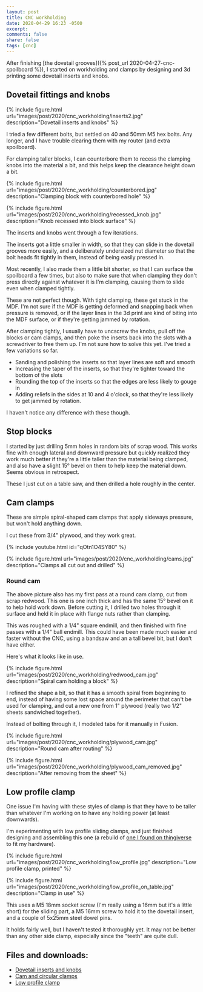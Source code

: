 ```yaml
---
layout: post
title: CNC workholding
date: 2020-04-29 16:23 -0500
excerpt:
comments: false
share: false
tags: [cnc]
---
```


After finishing [the dovetail grooves]({% post_url 2020-04-27-cnc-spoilboard %}), I started on workholding and clamps by designing and 3d printing some dovetail inserts and knobs.

## Dovetail fittings and knobs

{% include figure.html url="images/post/2020/cnc_workholding/inserts2.jpg" description="Dovetail inserts and knobs" %}

I tried a few different bolts, but settled on 40 and 50mm M5 hex bolts. Any longer, and I have trouble clearing them with my router (and extra spoilboard).

For clamping taller blocks, I can counterbore them to recess the clamping knobs into the material a bit, and this helps keep the clearance height down a bit.

{% include figure.html url="images/post/2020/cnc_workholding/counterbored.jpg" description="Clamping block with counterbored hole" %}

{% include figure.html url="images/post/2020/cnc_workholding/recessed_knob.jpg" description="Knob recessed into block surface" %}

The inserts and knobs went through a few iterations.

The inserts got a little smaller in width, so that they can slide in the dovetail grooves more easily, and a deliberately undersized nut diameter so that the bolt heads fit tightly in them, instead of being easily pressed in.

Most recently, I also made them a little bit shorter, so that I can surface the spoilboard a few times, but also to make sure that when clamping they don't press directly against whatever it is I'm clamping, causing them to slide even when clamped tightly.

These are not perfect though. With tight clamping, these get stuck in the MDF. I'm not sure if the MDF is getting deformed and snapping back when pressure is removed, or if the layer lines in the 3d print are kind of biting into the MDF surface, or if they're getting jammed by rotation.

After clamping tightly, I usually have to uncscrew the knobs, pull off the blocks or cam clamps, and then poke the inserts back into the slots with a screwdriver to free them up. I'm not sure how to solve this yet. I've tried a few variations so far.

* Sanding and polishing the inserts so that layer lines are soft and smooth
* Increasing the taper of the inserts, so that they're tighter toward the bottom of the slots
* Rounding the top of the inserts so that the edges are less likely to gouge in
* Adding reliefs in the sides at 10 and 4 o'clock, so that they're less likely to get jammed by rotation.

I haven't notice any difference with these though.

## Stop blocks

I started by just drilling 5mm holes in random bits of scrap wood. This works fine with enough lateral and downward pressure but quickly realized they work much better if they're a little taller than the material being clamped, and also have a slight 15° bevel on them to help keep the material down. Seems obvious in retrospect.

These I just cut on a table saw, and then drilled a hole roughly in the center.

## Cam clamps

These are simple spiral-shaped cam clamps that apply sideways pressure, but won't hold anything down.

I cut these from 3/4" plywood, and they work great.

{% include youtube.html id="qOtn1O4SY80" %}

{% include figure.html url="images/post/2020/cnc_workholding/cams.jpg" description="Clamps all cut out and drilled" %}

### Round cam

The above picture also has my first pass at a round cam clamp, cut from scrap redwood. This one is one inch thick and has the same 15° bevel on it to help hold work down. Before cutting it, I drilled two holes through it surface and held it in place with flange nuts rather than clamping.

This was roughed with a 1/4" square endmill, and then finished with fine passes with a 1/4" ball endmill. This could have been made much easier and faster without the CNC, using a bandsaw and an a tall bevel bit, but I don't have either.

Here's what it looks like in use.

{% include figure.html url="images/post/2020/cnc_workholding/redwood_cam.jpg" description="Spiral cam holding a block" %}

I refined the shape a bit, so that it has a smooth spiral from beginning to end, instead of having some lost space around the perimeter that can't be used for clamping, and cut a new one from 1" plywood (really two 1/2" sheets sandwiched together).

Instead of bolting through it, I modeled tabs for it manually in Fusion.

{% include figure.html url="images/post/2020/cnc_workholding/plywood_cam.jpg" description="Round cam after routing" %}

{% include figure.html url="images/post/2020/cnc_workholding/plywood_cam_removed.jpg" description="After removing from the sheet" %}

## Low profile clamp

One issue I'm having with these styles of clamp is that they have to be taller than whatever I'm working on to have any holding power (at least downwards).

I'm experimenting with low profile sliding clamps, and just finished designing and assembling this one (a rebuild of [one I found on thingiverse](https://www.thingiverse.com/thing:2910117) to fit my hardware).

{% include figure.html url="images/post/2020/cnc_workholding/low_profile.jpg" description="Low profile clamp, printed" %}

{% include figure.html url="images/post/2020/cnc_workholding/low_profile_on_table.jpg" description="Clamp in use" %}

This uses a M5 18mm socket screw (I'm really using a 16mm but it's a little short) for the sliding part, a M5 16mm screw to hold it to the dovetail insert, and a couple of 5x25mm steel dowel pins.

It holds fairly well, but I haven't tested it thoroughly yet. It may not be better than any other side clamp, especially since the "teeth" are quite dull.

## Files and downloads:

* [Dovetail inserts and knobs](https://www.prusaprinters.org/prints/30046-dovetail-cnc-workholding-hardware)
* [Cam and circular clamps](https://www.prusaprinters.org/prints/30837-cnc-cam-clamps)
* [Low profile clamp](https://www.prusaprinters.org/prints/30836-low-profile-workholding-clamp)
